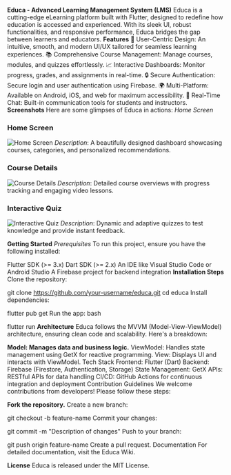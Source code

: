 **Educa - Advanced Learning Management System (LMS)**
Educa is a cutting-edge eLearning platform built with Flutter, designed to redefine how education is accessed and experienced. With its sleek UI, robust functionalities, and responsive performance, Educa bridges the gap between learners and educators.
**Features**
🌟 User-Centric Design: An intuitive, smooth, and modern UI/UX tailored for seamless learning experiences.
📚 Comprehensive Course Management: Manage courses, modules, and quizzes effortlessly.
📈 Interactive Dashboards: Monitor progress, grades, and assignments in real-time.
🔒 Secure Authentication: Secure login and user authentication using Firebase.
🌍 Multi-Platform: Available on Android, iOS, and web for maximum accessibility.
💬 Real-Time Chat: Built-in communication tools for students and instructors.
**Screenshots**
Here are some glimpses of Educa in actions:
_Home Screen_
### Home Screen
![Home Screen](https://th.bing.com/th/id/OIP.1R1AtIsGLf_57voSWgjmVQHaGm?rs=1&pid=ImgDetMain)
*Description*: A beautifully designed dashboard showcasing courses, categories, and personalized recommendations.

### Course Details
![Course Details](https://raw.githubusercontent.com/yako-dev/flutter-settings-ui/dev/assets/v2/settings_ui_cover.png)
*Description*: Detailed course overviews with progress tracking and engaging video lessons.

### Interactive Quiz
![Interactive Quiz](https://fluttergems.dev/media-cards/babstrap_settings_screen.png)
*Description*: Dynamic and adaptive quizzes to test knowledge and provide instant feedback.



**Getting Started**
_Prerequisites_
To run this project, ensure you have the following installed:

Flutter SDK (>= 3.x)
Dart SDK (>= 2.x)
An IDE like Visual Studio Code or Android Studio
A Firebase project for backend integration
**Installation Steps**
Clone the repository:

git clone https://github.com/your-username/educa.git
cd educa
Install dependencies:


flutter pub get
Run the app:
bash

flutter run
**Architecture**
Educa follows the MVVM (Model-View-ViewModel) architecture, ensuring clean code and scalability. Here's a breakdown:

**Model: Manages data and business logic.**
ViewModel: Handles state management using GetX for reactive programming.
View: Displays UI and interacts with ViewModel.
Tech Stack
Frontend: Flutter (Dart)
Backend: Firebase (Firestore, Authentication, Storage)
State Management: GetX
APIs: RESTful APIs for data handling
CI/CD: GitHub Actions for continuous integration and deployment
Contribution Guidelines
We welcome contributions from developers! Please follow these steps:

**Fork the repository.**
Create a new branch:

git checkout -b feature-name
Commit your changes:

git commit -m "Description of changes"
Push to your branch:

git push origin feature-name
Create a pull request.
Documentation
For detailed documentation, visit the Educa Wiki.

**License**
Educa is released under the MIT License.

